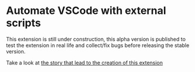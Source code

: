 # Automate VSCode with external scripts

This extension is still under construction, this alpha version is published to test the extension in real life and collect/fix bugs before releasing the stable version.

Take a look at [the story that lead to the creation of this extension](story.md)
